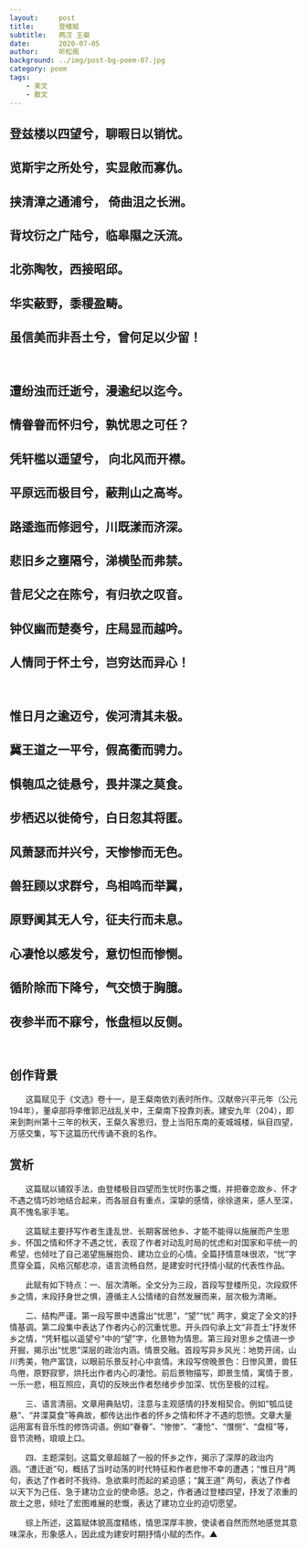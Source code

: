 ```yaml
---
layout:     post
title:      登楼赋
subtitle:   两汉 王粲
date:       2020-07-05
author:     听松阁
background: ../img/post-bg-poem-07.jpg
category: poem
tags:
    - 美文
    - 散文
---
```


## 登兹楼以四望兮，聊暇日以销忧。
## 览斯宇之所处兮，实显敞而寡仇。
## 挟清漳之通浦兮， 倚曲沮之长洲。
## 背坟衍之广陆兮，临皋隰之沃流。
## 北弥陶牧，西接昭邱。
## 华实蔽野，黍稷盈畴。
## 虽信美而非吾土兮，曾何足以少留！

&nbsp;
## 遭纷浊而迁逝兮，漫逾纪以迄今。
## 情眷眷而怀归兮，孰忧思之可任？
## 凭轩槛以遥望兮， 向北风而开襟。
## 平原远而极目兮，蔽荆山之高岑。
## 路逶迤而修迥兮，川既漾而济深。
## 悲旧乡之壅隔兮，涕横坠而弗禁。
## 昔尼父之在陈兮，有归欤之叹音。
## 钟仪幽而楚奏兮，庄舄显而越吟。
## 人情同于怀土兮，岂穷达而异心！

&nbsp;
## 惟日月之逾迈兮，俟河清其未极。
## 冀王道之一平兮，假高衢而骋力。
## 惧匏瓜之徒悬兮，畏井渫之莫食。
## 步栖迟以徙倚兮，白日忽其将匿。
## 风萧瑟而并兴兮，天惨惨而无色。
## 兽狂顾以求群兮，鸟相鸣而举翼，
## 原野阒其无人兮，征夫行而未息。
## 心凄怆以感发兮，意忉怛而惨恻。
## 循阶除而下降兮，气交愤于胸臆。
## 夜参半而不寐兮，怅盘桓以反侧。
&nbsp;






## 创作背景



　　这篇赋见于《文选》卷十一，是王粲南依刘表时所作。汉献帝兴平元年（公元194年），董卓部将李傕郭汜战乱关中，王粲南下投靠刘表。建安九年（204），即来到荆州第十三年的秋天，王粲久客思归，登上当阳东南的麦城城楼，纵目四望，万感交集，写下这篇历代传诵不衰的名作。





## 赏析



　　这篇赋以铺叙手法，由登楼极目四望而生忧时伤事之慨，并把眷恋故乡、怀才不遇之情巧妙地结合起来，而各层自有重点，深挚的感情，徐徐道来，感人至深，真不愧名家手笔。



　　这篇赋主要抒写作者生逢乱世、长期客居他乡、才能不能得以施展而产生思乡、怀国之情和怀才不遇之忧，表现了作者对动乱时局的忧虑和对国家和平统一的希望，也倾吐了自己渴望施展抱负、建功立业的心情。全篇抒情意味很浓，“忧”字贯穿全篇，风格沉郁悲凉，语言流畅自然，是建安时代抒情小赋的代表性作品。



　　此赋有如下特点：一、层次清晰。全文分为三段，首段写登楼所见，次段叙怀乡之情，末段抒身世之惧，遵循主人公情绪的自然发展而来，层次极为清晰。



　　二、结构严谨。第一段写景中透露出“忧思”，“望”“忧” 两字，奠定了全文的抒情基调。第二段集中表达了作者内心的沉重忧思。开头四句承上文“非吾土”抒发怀乡之情，“凭轩槛以遥望兮”中的“望”字，化景物为情思。第三段对思乡之情进一步开掘，揭示出“忧思”深层的政治内涵。情景交融。首段写异乡风光：地势开阔，山川秀美，物产富饶，以眼前乐景反衬心中哀情。末段写傍晚景色：日惨风萧，兽狂鸟倦，原野寂寥，烘托出作者内心的凄怆。前后景物描写，即景生情，寓情于景，一乐一悲，相互照应，真切的反映出作者愁绪步步加深、忧伤至极的过程。



　　三、语言清丽。文章用典贴切，注意与主观感情的抒发相契合。例如“瓠瓜徒悬”、“井渫莫食”等典故，都传达出作者的怀乡之情和怀才不遇的怨愤。文章大量运用富有音乐性的修饰词语。例如“眷眷”、“惨惨”、“凄怆”、“憯恻”、“盘桓”等，音节流畅，琅琅上口。



　　四、主题深刻。这篇文章超越了一般的怀乡之作，揭示了深厚的政治内涵。“遭迁逝”句，概括了当时动荡的时代特征和作者悲惨不幸的遭遇；“惟日月”两句，表达了作者时不我待、急欲乘时而起的紧迫感；“冀王道” 两句，表达了作者以天下为己任、急于建功立业的使命感。总之，作者通过登楼四望，抒发了浓重的故土之思，倾吐了宏图难展的悲慨，表达了建功立业的迫切愿望。



　　综上所述，这篇赋体貌高度精练，情思深厚丰腴，使读者自然而然地感觉其意味深永，形象感人，因此成为建安时期抒情小赋的杰作。▲
